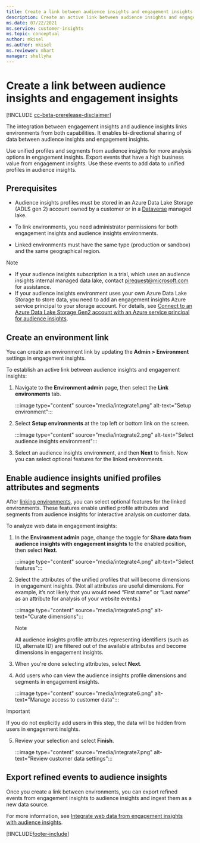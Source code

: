 ```yaml
---
title: Create a link between audience insights and engagement insights
description: Create an active link between audience insights and engagement insights to enable bi-directional sharing of data.
ms.date: 07/22/2021
ms.service: customer-insights
ms.topic: conceptual
author: mkisel
ms.author: mkisel
ms.reviewer: mhart
manager: shellyha
---
```


# Create a link between audience insights and engagement insights

[!INCLUDE [cc-beta-prerelease-disclaimer](includes/cc-beta-prerelease-disclaimer.md)]

The integration between engagement insights and audience insights links environments from both capabilities.  It enables bi-directional sharing of data between audience insights and engagement insights. 

Use unified profiles and segments from audience insights for more analysis options in engagement insights. Export events that have a high business value from engagement insights. Use these events to add data to unified profiles in audience insights.

## Prerequisites

- Audience insights profiles must be stored in an Azure Data Lake Storage (ADLS gen 2) account owned by a customer or in a [Dataverse](/powerapps/maker/data-platform/data-platform-intro.md) managed lake. 

- To link environments, you need administrator permissions for both engagement insights and audience insights environments.

- Linked environments must have the same type (production or sandbox) and the same geographical region.

> [!NOTE]
> - If your audience insights subscription is a trial, which uses an audience insights internal managed data lake, contact [pirequest@microsoft.com](mailto:pirequest@microsoft.com) for assistance. 
> - If your audience insights environment uses your own Azure Data Lake Storage to store data, you need to add an engagement insights Azure service principal to your storage account. For details, see [Connect to an Azure Data Lake Storage Gen2 account with an Azure service principal for audience insights](../audience-insights/connect-service-principal.md). 

## Create an environment link

You can create an environment link by updating the **Admin > Environment** settings in engagement insights.

To establish an active link between audience insights and engagement insights:

1. Navigate to the **Environment admin** page, then select the **Link environments** tab.

    :::image type="content" source="media/integrate1.png" alt-text="Setup environment":::

1. Select **Setup environments** at the top left or bottom link on the screen.

     :::image type="content" source="media/integrate2.png" alt-text="Select audience insights environment":::

1. Select an audience insights environment, and then **Next** to finish. Now you can select optional features for the linked environments.
 
## Enable audience insights unified profiles attributes and segments

After [linking environments](#create-an-environment-link), you can select optional features for the linked environments. These features enable unified profile attributes and segments from audience insights for interactive analysis on customer data.

To analyze web data in engagement insights: 

1. In the **Environment admin** page, change the toggle for **Share data from audience insights with engagement insights** to the enabled position, then select **Next**.

    :::image type="content" source="media/integrate4.png" alt-text="Select features":::

1. Select the attributes of the unified profiles that will become dimensions in engagement insights. (Not all attributes are useful dimensions. For example, it’s not likely that you would need “First name” or “Last name” as an attribute for analysis of your website events.)

    :::image type="content" source="media/integrate5.png" alt-text="Curate dimensions":::

   >[!NOTE]
   > All audience insights profile attributes representing identifiers (such as ID, alternate ID) are filtered out of the available attributes and become dimensions in engagement insights.

1. When you're done selecting attributes, select **Next**.
1. Add users who can view the audience insights profile dimensions and segments in engagement insights.

    :::image type="content" source="media/integrate6.png" alt-text="Manage access to customer data":::

  > [!IMPORTANT]
  > If you do not explicitly add users in this step, the data will be hidden from users in engagement insights.

5. Review your selection and select **Finish**.

    :::image type="content" source="media/integrate7.png" alt-text="Review customer data settings":::

## Export refined events to audience insights

Once you create a link between environments, you can export refined events from engagement insights to audience insights and ingest them as a new data source. 

For more information, see [Integrate web data from engagement insights with audience insights](../audience-insights/integrate-engagement-insights.md).

<!--
## Share engagement insights refined events with audience insights

Once you create a link between environments, a new option becomes available to share [refined events](refined-events.md) with audience insights.

Considerations when creating refined events for audience insights: 

- Provide a meaningful name for the refined event. It will be used as an activity name in audience insights.
- Select at least the following properties to create an activity in audience insights: 
    - Signal.Action.Name – indicates the activity details.
    - Signal.User.Id – used to map with the customer ID.
    - Signal.View.Uri – used as a web address as a basis for segments or measures.
    - Signal.Export.Id – used as a primary key for events.
    - Signal.Timestamp – determines the date and time for the activity.

To share refined events:

1. From the engagement insights menu, select **Data** and then **Events** tab.
2. From the **Action** menu, select **Share as activity**.

    :::image type="content" source="media/integrate8.png" alt-text="Data shared events settings":::

3. You can view and stop actively shared events in the **Export and Sharing** tab.
4. -- per Michael K, we need a mock here (Mukesh needs to update to reflect what happens in AUI once a user shares a refined event (i.e. no longer AUI, data wrangler needs to go discover data in the storage, the shared event is available as a DS and entity, correct?)

### Attach refined events shared as activities to unified profiles in audience insights

You can bring customer web activity data from engagement insights into audience insights. In addition to transactional, demographic, or behavioral data, you can view activities on the web in unified customer profiles. You can then use these profiles to get insights, such as segments, measures, and predictions for audience activation.

Follow the steps in [data unification](../audience-insights/data-unification.md) to map, match, and merge website authentication information to unified profiles in audience insights.

You can also share refined events that are now available in audience insights, identified as data sources and entities. 

Next, you can relate event data from engagement insights as unified activities in customer profiles.

### Relate refined event data as an activity of a customer profile

After unifying the data, you can configure the activity for the customer profile. For more information, see [Customer activities](../audience-insights/activities.md).

:::image type="content" source="media/web-event-activity.png" alt-text="Activities page with expanded Edit activity pane":::

Next configure the new activity with mapping elements: 

- **Primary Key**: Signal.Export.Id, a unique ID that is available for every event record in engagement insights. This property is automatically generated.

- **Timestamp**: Signal.Timestamp in the event property.

- **Event**: Signal.Name, the event name that you want to track.

- **Web address**: Signal.View.Uri referring to the URI of the page that created the event.

- **Details**: Signal.Action.Name to represent the information to associate with the event. The selected property in this case indicates that the event is for email promotion.

- **Activity type**: In this example, we choose the existing activity type WebLog. This selection is a useful filter option to run prediction models or create segments based on this activity type.

- **Set up relationship**: This important setting ties the activity to existing customer profiles. **Signal.User.Id** is the identifier configured in the SDK to be collected and that relates to the user ID in other data sources that are configured in audience insights. 

This example configures the relationship between Signal.User.Id and RetailCustomers:CustomerRetailId, which is the primary key that was identified in the map step of the data unification process.

After processing the activities, you can review customer records and open a customer card to see activities from engagement insights in the timeline. 

> [!TIP]
> To find a customer ID that has an engagement insights activity, go to **Entities** and preview the data for the UnifiedActivity entity. *ActivityTypeDisplay = WebLog* contains the engagement insights activity configured in the example above. Copy the customer ID for one of those records and for that ID on the **Customers** page.

--> 

[!INCLUDE[footer-include](../includes/footer-banner.md)]
